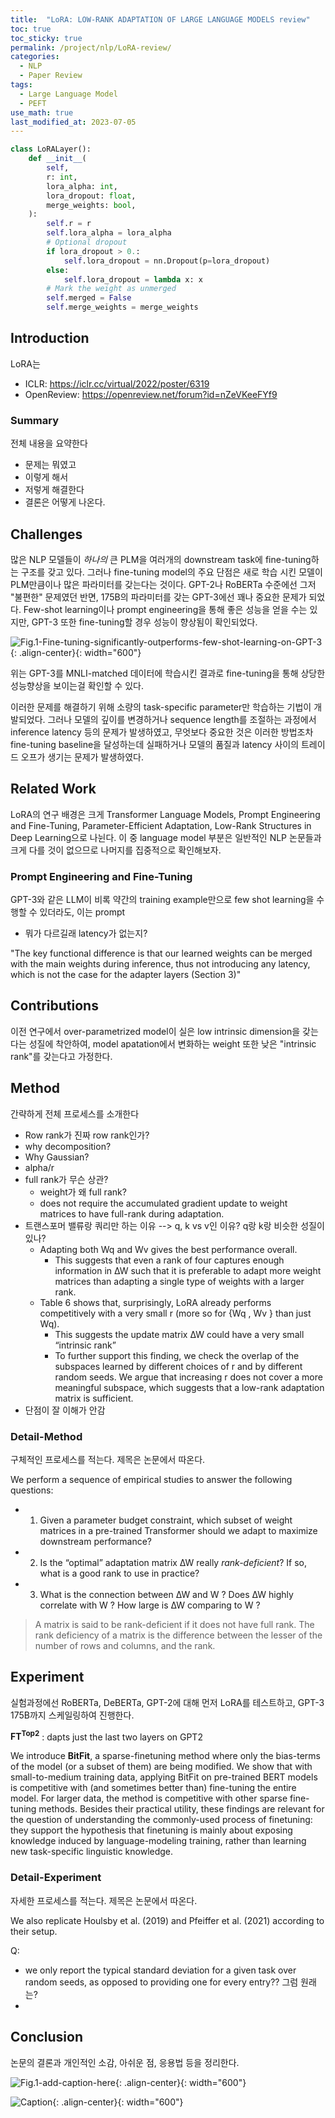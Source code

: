 ```yaml
---
title:  "LoRA: LOW-RANK ADAPTATION OF LARGE LANGUAGE MODELS review"
toc: true
toc_sticky: true
permalink: /project/nlp/LoRA-review/
categories:
  - NLP
  - Paper Review
tags:
  - Large Language Model
  - PEFT
use_math: true
last_modified_at: 2023-07-05
---
```


```py
class LoRALayer():
    def __init__(
        self, 
        r: int, 
        lora_alpha: int, 
        lora_dropout: float,
        merge_weights: bool,
    ):
        self.r = r
        self.lora_alpha = lora_alpha
        # Optional dropout
        if lora_dropout > 0.:
            self.lora_dropout = nn.Dropout(p=lora_dropout)
        else:
            self.lora_dropout = lambda x: x
        # Mark the weight as unmerged
        self.merged = False
        self.merge_weights = merge_weights
```

## Introduction

LoRA는 

- ICLR: https://iclr.cc/virtual/2022/poster/6319
- OpenReview: https://openreview.net/forum?id=nZeVKeeFYf9

### Summary

전체 내용을 요약한다

- 문제는 뭐였고
- 이렇게 해서
- 저렇게 해결한다
- 결론은 어떻게 나온다.

## Challenges

많은 NLP 모델들이 _하나의_ 큰 PLM을 여러개의 downstream task에 fine-tuning하는 구조를 갖고 있다.
그러나 fine-tuning model의 주요 단점은 새로 학습 시킨 모델이 PLM만큼이나 많은 파라미터를 갖는다는 것이다.
GPT-2나 RoBERTa 수준에선 그저 "불편한" 문제였던 반면, 175B의 파라미터를 갖는 GPT-3에선 꽤나 중요한 문제가 되었다.
Few-shot learning이나 prompt engineering을 통해 좋은 성능을 얻을 수는 있지만, GPT-3 또한 fine-tuning할 경우 성능이 향상됨이 확인되었다.

![Fig.1-Fine-tuning-significantly-outperforms-few-shot-learning-on-GPT-3]({{site.url}}{{site.baseurl}}/assets/posts/nlp/LoRA-Fig.1.png){: .align-center}{: width="600"}

위는 GPT-3를 MNLI-matched 데이터에 학습시킨 결과로 fine-tuning을 통해 상당한 성능향상을 보이는걸 확인할 수 있다.

이러한 문제를 해결하기 위해 소량의 task-specific parameter만 학습하는 기법이 개발되었다.
그러나 모델의 깊이를 변경하거나 sequence length를 조절하는 과정에서 inference latency 등의 문제가 발생하였고, 무엇보다 중요한 것은 이러한 방법조차 fine-tuning baseline을 달성하는데 실패하거나 모델의 품질과 latency 사이의 트레이드 오프가 생기는 문제가 발생하였다.

## Related Work

LoRA의 연구 배경은 크게 Transformer Language Models, Prompt Engineering and Fine-Tuning, Parameter-Efficient Adaptation, Low-Rank Structures in Deep Learning으로 나뉜다.
이 중 language model 부분은 일반적인 NLP 논문들과 크게 다를 것이 없으므로 나머지를 집중적으로 확인해보자.

### Prompt Engineering and Fine-Tuning

GPT-3와 같은 LLM이 비록 약간의 training example만으로 few shot learning을 수행할 수 있더라도, 이는 prompt


- 뭐가 다르길래 latency가 없는지?

"The key functional difference is that our learned weights can be merged with the main weights during inference, thus not introducing any latency, which is not the case for the adapter layers (Section 3)"

## Contributions

이전 연구에서 over-parametrized model이 실은 low intrinsic dimension을 갖는다는 성질에 착안하여, model apatation에서 변화하는 weight 또한 낮은 "intrinsic rank"를 갖는다고 가정한다.

## Method

간략하게 전체 프로세스를 소개한다

- Row rank가 진짜 row rank인가?
- why decomposition?
- Why Gaussian?
- alpha/r
- full rank가 무슨 상관?
  - weight가 왜 full rank?
  - does not require the accumulated gradient update to weight matrices to have full-rank during adaptation.
- 트랜스포머 밸류랑 쿼리만 하는 이유 --> q, k vs v인 이유? q랑 k랑 비슷한 성질이 있나?
  - Adapting both Wq and Wv gives the best performance overall.
    - This suggests that even a rank of four captures enough information in ∆W such that it is preferable to adapt more weight matrices than adapting a single type of weights with a larger rank.
  - Table 6 shows that, surprisingly, LoRA already performs competitively with a very small r (more so for {Wq , Wv } than just Wq).
    - This suggests the update matrix ∆W could have a very small “intrinsic rank”
    - To further support this finding, we check the overlap of the subspaces learned by
different choices of r and by different random seeds. We argue that increasing r does not cover a
more meaningful subspace, which suggests that a low-rank adaptation matrix is sufficient.
- 단점이 잘 이해가 안감

### Detail-Method

구체적인 프로세스를 적는다.
제목은 논문에서 따온다.

We perform a sequence of empirical studies to answer the following questions: 
- 1. Given a parameter budget constraint, which subset of weight matrices in a pre-trained Transformer should we adapt to maximize downstream performance?
- 2. Is the “optimal” adaptation matrix ∆W really _rank-deficient_? If so, what is a good rank to use in practice?
- 3. What is the connection between ∆W and W ? Does ∆W highly correlate with W ? How large is ∆W comparing to W ?

> A matrix is said to be rank-deficient if it does not have full rank. The rank deficiency of a matrix is the difference between the lesser of the number of rows and columns, and the rank. 

## Experiment

실험과정에선 RoBERTa, DeBERTa, GPT-2에 대해 먼저 LoRA를 테스트하고, GPT-3 175B까지 스케일링하여 진행한다.

**FT<sup>Top2</sup>** : dapts just the last two layers on GPT2

We introduce **BitFit**, a sparse-finetuning method where only the bias-terms of the model (or a subset of them) are being modified. We show that with small-to-medium training data, applying BitFit on pre-trained BERT models is competitive with (and sometimes better than) fine-tuning the entire model. For larger data, the method is competitive with other sparse fine-tuning methods. Besides their practical utility, these findings are relevant for the question of understanding the commonly-used process of finetuning: they support the hypothesis that finetuning is mainly about exposing knowledge induced by language-modeling training, rather than learning new task-specific linguistic knowledge.

### Detail-Experiment

자세한 프로세스를 적는다.
제목은 논문에서 따온다.

We also replicate Houlsby et al. (2019) and Pfeiffer et al. (2021) according to their setup.

Q:
- we only report the typical standard deviation for a given task over random seeds, as opposed to providing one for every entry?? 그럼 원래는?
- 

## Conclusion

논문의 결론과 개인적인 소감, 아쉬운 점, 응용법 등을 정리한다.

![Fig.1-add-caption-here]({{site.url}}{{site.baseurl}}/assets/posts/CATEGORY/POST-NAME-Fig.1.png){: .align-center}{: width="600"}

![Caption](URL){: .align-center}{: width="600"}

